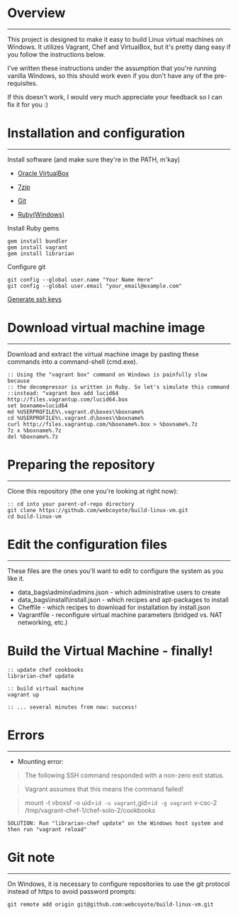 # Overview
---
This project is designed to make it easy to build Linux virtual machines on Windows.
It utilizes Vagrant, Chef and VirtualBox, but it's pretty dang easy if
you follow the instructions below.

I've written these instructions under the assumption that you're running vanilla Windows,
so this should work even if you don't have any of the pre-requisites.

If this doesn't work, I would very much appreciate your feedback so I can fix it for you :)


# Installation and configuration
---
Install software (and make sure they're in the PATH, m'kay)

* [Oracle VirtualBox](https://www.virtualbox.org/wiki/Downloads)

* [7zip](http://www.7-zip.org/download.html)

* [Git](http://git-scm.com/download)

* [Ruby(Windows)](http://rubyinstaller.org/downloads/)

Install Ruby gems

    gem install bundler
    gem install vagrant
    gem install librarian

Configure git

    git config --global user.name "Your Name Here"
    git config --global user.email "your_email@example.com"

[Generate ssh keys](https://help.github.com/articles/generating-ssh-keys)


# Download virtual machine image
---
Download and extract the virtual machine image by pasting these
commands into a command-shell (cmd.exe).

    :: Using the "vagrant box" command on Windows is painfully slow because
    :: the decompressor is written in Ruby. So let's simulate this command
    ::instead: "vagrant box add lucid64 http://files.vagrantup.com/lucid64.box
    set boxname=lucid64
    md %USERPROFILE%\.vagrant.d\boxes\%boxname%
    cd %USERPROFILE%\.vagrant.d\boxes\%boxname%
    curl http://files.vagrantup.com/%boxname%.box > %boxname%.7z
    7z x %boxname%.7z
    del %boxname%.7z


# Preparing the repository
---
Clone this repository (the one you're looking at right now):

    :: cd into your parent-of-repo directory
    git clone https://github.com/webcoyote/build-linux-vm.git
    cd build-linux-vm


# Edit the configuration files
---
These files are the ones you'll want to edit to configure the system as you like it.

* data_bags\admins\admins.json - which administrative users to create
* data_bags\install\install.json - which recipes and apt-packages to install
* Cheffile - which recipes to download for installation by install.json
* Vagrantfile - reconfigure virtual machine parameters (bridged vs. NAT networking, etc.)


# Build the Virtual Machine - finally!
    :: update chef cookbooks
    librarian-chef update

    :: build virtual machine
    vagrant up

    :: ... several minutes from now: success!


# Errors
---

* Mounting error:

> The following SSH command responded with a non-zero exit status.
    
> Vagrant assumes that this means the command failed!
    
> mount -t vboxsf -o uid=`id -u vagrant`,gid=`id -g vagrant` v-csc-2 /tmp/vagrant-chef-1/chef-solo-2/cookbooks

    SOLUTION: Run "librarian-chef update" on the Windows host system and then run "vagrant reload"


# Git note
---
On Windows, it is necessary to configure repositories to use the git protocol instead of https
to avoid password prompts:

    git remote add origin git@github.com:webcoyote/build-linux-vm.git


